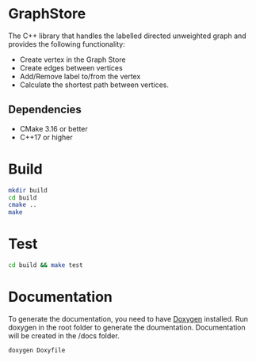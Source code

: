 # GraphStore

The C++ library that handles the labelled directed unweighted graph and provides the following functionality:
* Create vertex in the Graph Store
* Create edges between vertices 
* Add/Remove label to/from the vertex
* Calculate the shortest path between vertices.

## Dependencies

* CMake 3.16 or better
* C++17 or higher

# Build
``` bash
mkdir build
cd build
cmake ..
make
```

# Test
``` bash
cd build && make test
```

# Documentation
To generate the documentation, you need to have [Doxygen](https://www.doxygen.nl/) installed. Run doxygen in the root folder to generate the doumentation. Documentation will be created in the /docs folder.
``` bash
doxygen Doxyfile
```

